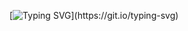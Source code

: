 
[![Typing SVG](https://readme-typing-svg.demolab.com?font=Kanit&weight=500&size=30&duration=2500&pause=4000&color=0069D4&center=true&vCenter=true&width=435&lines=Hello%2C+my+name+is+Rafael+Pim!)](https://git.io/typing-svg)
